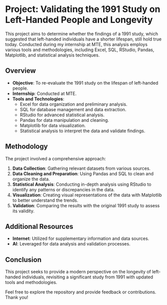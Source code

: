 # Project: Validating the 1991 Study on Left-Handed People and Longevity

This project aims to determine whether the findings of a 1991 study, which suggested that left-handed individuals have a shorter lifespan, still hold true today. Conducted during my internship at MTE, this analysis employs various tools and methodologies, including Excel, SQL, RStudio, Pandas, Matplotlib, and statistical analysis techniques.

## Overview
- **Objective**: To re-evaluate the 1991 study on the lifespan of left-handed people.
- **Internship**: Conducted at MTE.
- **Tools and Technologies**:
  - Excel for data organization and preliminary analysis.
  - SQL for database management and data extraction.
  - RStudio for advanced statistical analysis.
  - Pandas for data manipulation and cleaning.
  - Matplotlib for data visualization.
  - Statistical analysis to interpret the data and validate findings.

## Methodology
The project involved a comprehensive approach:  
1. **Data Collection**: Gathering relevant datasets from various sources.  
2. **Data Cleaning and Preparation**: Using Pandas and SQL to clean and organize the data.  
3. **Statistical Analysis**: Conducting in-depth analysis using RStudio to identify any patterns or discrepancies in the data.  
4. **Visualization**: Creating visual representations of the data with Matplotlib to better understand the trends.  
5. **Validation**: Comparing the results with the original 1991 study to assess its validity.

## Additional Resources
- **Internet**: Utilized for supplementary information and data sources.  
- **AI**: Leveraged for data analysis and validation processes.

## Conclusion
This project seeks to provide a modern perspective on the longevity of left-handed individuals, revisiting a significant study from 1991 with updated tools and methodologies.

Feel free to explore the repository and provide feedback or contributions. Thank you!
